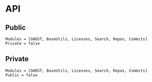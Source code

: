# API

## Public

```@autodocs
Modules = [GHOST, BaseUtils, Licenses, Search, Repos, Commits]
Private = false
```

## Private

```@autodocs
Modules = [GHOST, BaseUtils, Licenses, Search, Repos, Commits]
Public = false
```
